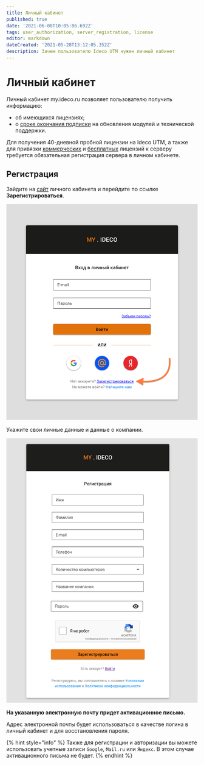 ```yaml
---
title: Личный кабинет
published: true
date: '2021-06-08T10:05:06.692Z'
tags: user_authorization, server_registration, license
editor: markdown
dateCreated: '2021-05-28T13:12:05.352Z'
description: Зачем пользователю Ideco UTM нужен личный кабинет
---
```


# Личный кабинет

Личный кабинет my.ideco.ru позволяет пользователю получить информацию:

* об имеющихся лицензиях;
* о [сроке окончания подписки](https://2020.ideco.ru/development) на обновления модулей и технической поддержки.

Для получения 40-дневной пробной лицензии на Ideco UTM, а также для привязки [коммерческих](https://2020.ideco.ru/buy) и [бесплатных](https://ideco.ru/kontakty) лицензий к серверу требуется обязательная регистрация сервера в личном кабинете.

## Регистрация

Зайдите на [сайт](https://my.ideco.ru/#/login/?next=/utm/license/) личного кабинета и перейдите по ссылке **Зарегистрироваться**.

![](../.gitbook/assets/reglk2.png)

Укажите свои личные данные и данные о компании.

![](../.gitbook/assets/reglk.png)

**На указанную электронную почту придет активационное письмо.**

Адрес электронной почты будет использоваться в качестве логина в личный кабинет и для восстановления пароля.

{% hint style="info" %}
Также для регистрации и авторизации вы можете использовать учетные записи `Google`, `Mail.ru` или `Яндекс`. В этом случае активационного письма не будет.
{% endhint %}
